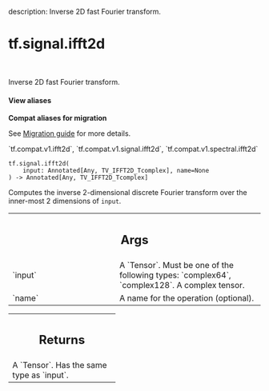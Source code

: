 description: Inverse 2D fast Fourier transform.

<div itemscope itemtype="http://developers.google.com/ReferenceObject">
<meta itemprop="name" content="tf.signal.ifft2d" />
<meta itemprop="path" content="Stable" />
</div>

# tf.signal.ifft2d

<!-- Insert buttons and diff -->

<table class="tfo-notebook-buttons tfo-api nocontent" align="left">

</table>



Inverse 2D fast Fourier transform.


<section class="expandable">
  <h4 class="showalways">View aliases</h4>
  <p>
<b>Compat aliases for migration</b>
<p>See
<a href="https://www.tensorflow.org/guide/migrate">Migration guide</a> for
more details.</p>
<p>`tf.compat.v1.ifft2d`, `tf.compat.v1.signal.ifft2d`, `tf.compat.v1.spectral.ifft2d`</p>
</p>
</section>

<pre class="devsite-click-to-copy prettyprint lang-py tfo-signature-link">
<code>tf.signal.ifft2d(
    input: Annotated[Any, TV_IFFT2D_Tcomplex], name=None
) -> Annotated[Any, TV_IFFT2D_Tcomplex]
</code></pre>



<!-- Placeholder for "Used in" -->

Computes the inverse 2-dimensional discrete Fourier transform over the
inner-most 2 dimensions of `input`.

<!-- Tabular view -->
 <table class="responsive fixed orange">
<colgroup><col width="214px"><col></colgroup>
<tr><th colspan="2"><h2 class="add-link">Args</h2></th></tr>

<tr>
<td>
`input`<a id="input"></a>
</td>
<td>
A `Tensor`. Must be one of the following types: `complex64`, `complex128`.
A complex tensor.
</td>
</tr><tr>
<td>
`name`<a id="name"></a>
</td>
<td>
A name for the operation (optional).
</td>
</tr>
</table>



<!-- Tabular view -->
 <table class="responsive fixed orange">
<colgroup><col width="214px"><col></colgroup>
<tr><th colspan="2"><h2 class="add-link">Returns</h2></th></tr>
<tr class="alt">
<td colspan="2">
A `Tensor`. Has the same type as `input`.
</td>
</tr>

</table>


